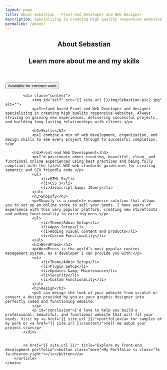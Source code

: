 ```yaml
---
layout: page
title: About Sebastian - Front-end Developer and Web Designer
description: specializing in creating high quality responsive websites with a mobile first approach. HTML5, CSS3, Javascript, CMS, Shopify.
permalink: /about/
---
```


<main id="pages">
        <article>
            <header class="intro">
                <h1>About Sebastian</h1>
                <h2>Learn more about me and my skills</h2>
            </header>
            <a href="{{ site.url }}/contact/" title="Enquire about hiring me for your project"><button class="more">Available for contract work <i class="fa fa-chevron-right"></i></button></a>
         
           
            <div class="content">
                <img id="self" src="{{ site.url }}/img/Sebastian-pic2.jpg" alt="">
                <p>Ireland based Front-end Web Developer and designer specializing in creating high quality responsive websites. Always striving on gaining new experiences, delivering successful projects, and building long-lasting relationships with clients.</p>

                <h2>Skills</h2>
                <p>I combine a mix of web development, organization, and design skills to see every project through to successful completion.</p>

                <h3>Front-end Web Development</h3>
                <p>I'm passionate about creating, beautiful, clean, and functional online experiences using best practices and being fully compliant with the latest W3C web standards guidelines for creating semantic and SEO friendly code.</p>
                <ul>
                    <li>HTML 5</li>
                    <li>CSS 3</li>
                    <li>Javascript &amp; JQuery</li>
                </ul>
                <h3>Shopify</h3>
                <p>Shopify is a complete ecommerce solution that allows you to set up an online store to sell your goods. I have years of experience with this very popular platform, creating new storefronts and adding functionality to existing ones.</p>
                <ul>
                    <li>Theme/Admin Setup</li>
                    <li>Apps Setup</li>
                    <li>Adding visual content and products</li>
                    <li>Custom Functionality</li>
                </ul>
                <h3>WordPress</h3>
                <p>WordPress is the world’s most popular content management system. As a developer I can provide you with:</p>
                <ul>
                    <li>Theme/Admin Setup</li>
                    <li>Plugin Setup</li>
                    <li>Updates &amp; Maintenance</li>
                    <li>Security</li>
                    <li>Custom Functionality</li>
                </ul>
                <h3>Design</h3>
                <p>I can design the look of your website from scratch or convert a design provided by you or your graphic designer into perfectly coded and functioning website.
                </p>
                <p id="conclusion">I'd love to help you build a professional, beautiful, and functional website that will fit your needs. Visit my <a href="{{ site.url }}/">portfolio</a> for samples of my work or <a href="{{ site.url }}/contact/">tell me aobut your project.</a></p>
            </div>
            
            
            <a href="{{ site.url }}/" title="Explore my Front-end decelopment portfolio"><button class="more">My Portfolio <i class="fa fa-chevron-right"></i></button></a>
        </article>
    </main>
    